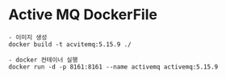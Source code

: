 # Active MQ DockerFile

    - 이미지 생성
    docker build -t acvitemq:5.15.9 ./ 

    - docker 컨테이너 실행
    docker run -d -p 8161:8161 --name activemq activemq:5.15.9

 

